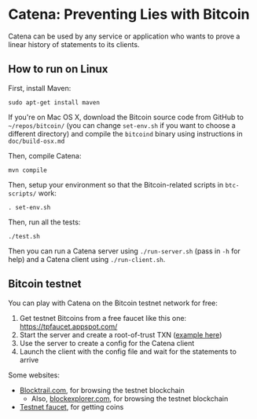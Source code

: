 # Catena: Preventing Lies with Bitcoin

Catena can be used by any service or application who wants to prove a linear history of statements to its clients.

## How to run on Linux

First, install Maven:

    sudo apt-get install maven

If you're on Mac OS X, download the Bitcoin source code from GitHub to `~/repos/bitcoin/` (you can change `set-env.sh` if you want to choose a different directory) and compile the `bitcoind` binary using instructions in `doc/build-osx.md`

Then, compile Catena:
    
    mvn compile

Then, setup your environment so that the Bitcoin-related scripts in `btc-scripts/` work:

    . set-env.sh

Then, run all the tests:

    ./test.sh

Then you can run a Catena server using `./run-server.sh` (pass in `-h` for help) and a Catena client using `./run-client.sh`.

## Bitcoin testnet

You can play with Catena on the Bitcoin testnet network for free:

 1. Get testnet Bitcoins from a free faucet like this one: https://tpfaucet.appspot.com/
 2. Start the server and create a root-of-trust TXN ([example here](https://www.blocktrail.com/tBTC/tx/422731728d40684ad19fcfd37f6a78dbb5a824f6c61ab21ed1293b6f4ee5a4b5))
 3. Use the server to create a config for the Catena client
 4. Launch the client with the config file and wait for the statements to arrive

Some websites:

 - [Blocktrail.com](https://www.blocktrail.com/), for browsing the testnet blockchain
   - Also, [blockexplorer.com](https://testnet.blockexplorer.com/), for browsing the testnet blockchain
 - [Testnet faucet](https://testnet.manu.backend.hamburg/faucet), for getting coins

